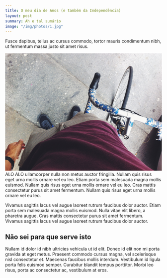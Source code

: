```yaml
---
title: O meu dia de Anos (e também da Independência)
layout: post
summary: Ah e tal sumário
image: "/img/photos/1.jpg"
---
```


Fusce dapibus, tellus ac cursus commodo, tortor mauris condimentum nibh, ut fermentum massa justo sit amet risus. 
<!--more-->
![](/img/photos/1.jpg?raw=true)
ALO ALO ullamcorper nulla non metus auctor fringilla. Nullam quis risus eget urna mollis ornare vel eu leo. Etiam porta sem malesuada magna mollis euismod. Nullam quis risus eget urna mollis ornare vel eu leo. Cras mattis consectetur purus sit amet fermentum. Nullam quis risus eget urna mollis ornare vel eu leo.

Vivamus sagittis lacus vel augue laoreet rutrum faucibus dolor auctor. Etiam porta sem malesuada magna mollis euismod. Nulla vitae elit libero, a pharetra augue. Cras mattis consectetur purus sit amet fermentum. Vivamus sagittis lacus vel augue laoreet rutrum faucibus dolor auctor.

## Não sei para que serve isto

Nullam id dolor id nibh ultricies vehicula ut id elit. Donec id elit non mi porta gravida at eget metus. Praesent commodo cursus magna, vel scelerisque nisl consectetur et. Maecenas faucibus mollis interdum. Vestibulum id ligula porta felis euismod semper. Curabitur blandit tempus porttitor. Morbi leo risus, porta ac consectetur ac, vestibulum at eros.